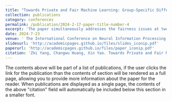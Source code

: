 ```yaml
---
title: "Towards Private and Fair Machine Learning: Group-Specific Differentially Private Stochastic Gradient Descent with Threshold Optimization"
collection: publications
category: conferences
permalink: /publication/2024-2-17-paper-title-number-4
excerpt: 'The paper simultaneously addresses the fairness issues at two different levels in the differential privacy model.'
date: 2024-7-23
venue: ' The International Conference on Neural Information Processing (ICONIP)'
slidesurl: 'http://academicpages.github.io/files/slides_iconip.pdf'
paperurl: 'http://academicpages.github.io/files/paper_iconip.pdf'
citation: 'Zhi Yang, Changwu Huang, Xin Yao. Towards Private and Fair Machine Learning: Group-Specific Differentially Private Stochastic Gradient Descent with Threshold Optimization [C]// The International Conference on Neural Information Processing, Cham: Springer Nature Switzerland, 2024. (Recently Accepted)'
---
```

The contents above will be part of a list of publications, if the user clicks the link for the publication than the contents of section will be rendered as a full page, allowing you to provide more information about the paper for the reader. When publications are displayed as a single page, the contents of the above "citation" field will automatically be included below this section in a smaller font.
